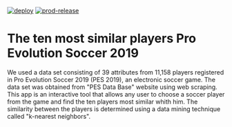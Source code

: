 <!-- badges: start -->
[![deploy](https://github.com/datallurgy/soccer-heroku-deploy_v2/actions/workflows/deploy.yml/badge.svg)](https://github.com/datallurgy/soccer-heroku-deploy_v2/actions/workflows/deploy.yml) [![prod-release](https://github.com/datallurgy/soccer-heroku-deploy_v2/actions/workflows/prod-release.yml/badge.svg)](https://github.com/datallurgy/soccer-heroku-deploy_v2/actions/workflows/prod-release.yml) 
<!-- badges: end -->

# The ten most similar players Pro Evolution Soccer 2019

We used a data set consisting of 39 attributes from 11,158 players registered in Pro Evolution Soccer 2019 (PES 2019),
an electronic soccer game. The data set was obtained from "PES Data Base" website using web scraping. This app is an
interactive tool that allows any user to choose a soccer player from the game and find the ten players most similar
whith him. The similarity between the players is determined using a data mining technique called "k-nearest neighbors".
